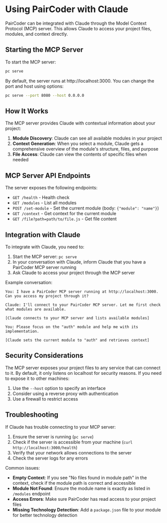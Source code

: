 # Using PairCoder with Claude

PairCoder can be integrated with Claude through the Model Context Protocol (MCP) server. This allows Claude to access your project files, modules, and context directly.

## Starting the MCP Server

To start the MCP server:

```bash
pc serve
```

By default, the server runs at http://localhost:3000. You can change the port and host using options:

```bash
pc serve --port 8080 --host 0.0.0.0
```

## How It Works

The MCP server provides Claude with contextual information about your project:

1. **Module Discovery**: Claude can see all available modules in your project
2. **Context Generation**: When you select a module, Claude gets a comprehensive overview of the module's structure, files, and purpose
3. **File Access**: Claude can view the contents of specific files when needed

## MCP Server API Endpoints

The server exposes the following endpoints:

- `GET /health` - Health check
- `GET /modules` - List all modules
- `POST /set-module` - Set the current module (body: `{"module": "name"}`)
- `GET /context` - Get context for the current module
- `GET /file?path=path/to/file.js` - Get file content

## Integration with Claude

To integrate with Claude, you need to:

1. Start the MCP server: `pc serve`
2. In your conversation with Claude, inform Claude that you have a PairCoder MCP server running
3. Ask Claude to access your project through the MCP server

Example conversation:

```
You: I have a PairCoder MCP server running at http://localhost:3000. Can you access my project through it?

Claude: I'll connect to your PairCoder MCP server. Let me first check what modules are available.

[Claude connects to your MCP server and lists available modules]

You: Please focus on the "auth" module and help me with its implementation.

[Claude sets the current module to "auth" and retrieves context]
```

## Security Considerations

The MCP server exposes your project files to any service that can connect to it. By default, it only listens on localhost for security reasons. If you need to expose it to other machines:

1. Use the `--host` option to specify an interface
2. Consider using a reverse proxy with authentication
3. Use a firewall to restrict access

## Troubleshooting

If Claude has trouble connecting to your MCP server:

1. Ensure the server is running (`pc serve`)
2. Check if the server is accessible from your machine (`curl http://localhost:3000/health`)
3. Verify that your network allows connections to the server
4. Check the server logs for any errors

Common issues:

- **Empty Context**: If you see "No files found in module path" in the context, check if the module path is correct and accessible
- **Module Not Found**: Ensure the module name is exactly as listed in `/modules` endpoint
- **Access Errors**: Make sure PairCoder has read access to your project files
- **Missing Technology Detection**: Add a `package.json` file to your module for better technology detection
